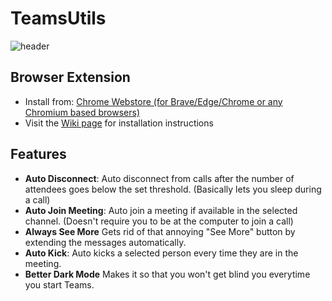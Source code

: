 # TeamsUtils
![header](https://raw.githubusercontent.com/dikahdoff/TeamsUtils/main/resources/header.png)

## Browser Extension
- Install from: [Chrome Webstore (for Brave/Edge/Chrome or any Chromium based browsers)](https://chrome.google.com/webstore/detail/teamsutils/lofcnmcfagedndhofljcijmgoilkghkm)
- Visit the [Wiki page](https://github.com/dikahdoff/TeamsUtils/wiki/Extension-installation-guide) for installation instructions

## Features
- **Auto Disconnect**: 
  Auto disconnect from calls after the number of attendees goes below the set threshold. (Basically lets you sleep during a call)
- **Auto Join Meeting**: 
  Auto join a meeting if available in the selected channel. (Doesn't require you to be at the computer to join a call)
- **Always See More**
  Gets rid of that annoying "See More" button by extending the messages automatically.
- **Auto Kick**: 
  Auto kicks a selected person every time they are in the meeting.
- **Better Dark Mode**
  Makes it so that you won't get blind you everytime you start Teams.

